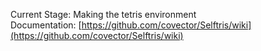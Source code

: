 Current Stage: Making the tetris environment<br />
Documentation: [https://github.com/covector/Selftris/wiki](https://github.com/covector/Selftris/wiki)

